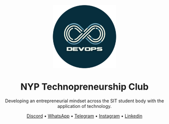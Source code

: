 <div align="center">
    <img src="assets/icon-circle.png" width="200"/>
    <h1>NYP Technopreneurship Club</h1>
    <p>Developing an entrepreneurial mindset across the SIT student body with the application of technology.</p>
    <p>
        <a href="https://discord.gg/stWcheqsXY">Discord</a> &bullet;
        <a href="https://chat.whatsapp.com/E0c1KfxYBuD2rOQLzm0JXv">WhatsApp</a> &bullet;
        <a href="https://t.me/nyptech">Telegram</a> &bullet;
        <a href="https://instagram.com/nyptech">Instagram</a> &bullet;
        <a href="https://linkedin.com/company/nyptech">Linkedin</a>
    </p>
</div>
